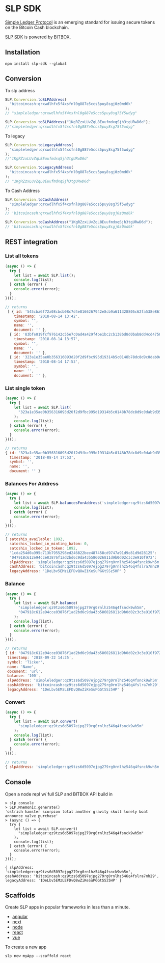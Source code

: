 # SLP SDK

[Simple Ledger Protocol](https://simpleledger.cash) is an emerging standard for issuing secure tokens on the Bitcoin Cash blockchain.

[SLP SDK](https://developer.bitcoin.com/slp) is powered by [BITBOX](https://developer.bitcoin.com/bitbox).

## Installation

`npm install slp-sdk --global`

## Conversion

To slp address

```js
SLP.Conversion.toSLPAddress(
  "bitcoincash:qrxwdlhfx5f4xsfnl0g887e5ccs5puy8sgj0z0md6k"
);
// "simpleledger:qrxwdlhfx5f4xsfnl0g887e5ccs5puy8sg75f5wdyg"

SLP.Conversion.toSLPAddress("1KgRZzxLUvZqL8EuufmdxqSjh3tgURwD6d");
//"simpleledger:qrxwdlhfx5f4xsfnl0g887e5ccs5puy8sg75f5wdyg"
```

To legacy

```js
SLP.Conversion.toLegacyAddress(
  "simpleledger:qrxwdlhfx5f4xsfnl0g887e5ccs5puy8sg75f5wdyg"
);
//'1KgRZzxLUvZqL8EuufmdxqSjh3tgURwD6d'

SLP.Conversion.toLegacyAddress(
  "bitcoincash:qrxwdlhfx5f4xsfnl0g887e5ccs5puy8sgj0z0md6k"
);
// "1KgRZzxLUvZqL8EuufmdxqSjh3tgURwD6d"
```

To Cash Address

```js
SLP.Conversion.toCashAddress(
  "simpleledger:qrxwdlhfx5f4xsfnl0g887e5ccs5puy8sg75f5wdyg"
);
// 'bitcoincash:qrxwdlhfx5f4xsfnl0g887e5ccs5puy8sgj0z0md6k'

SLP.Conversion.toCashAddress("1KgRZzxLUvZqL8EuufmdxqSjh3tgURwD6d");
// 'bitcoincash:qrxwdlhfx5f4xsfnl0g887e5ccs5puy8sgj0z0md6k'
```

## REST integration

### List all tokens

```js
(async () => {
  try {
    let list = await SLP.list();
    console.log(list);
  } catch (error) {
    console.error(error);
  }
})();

// returns
 [ { id: '545cba6f72a08cbcb08c7d4e8166267942e8cb9a611328805c62fa538e861ba4',
    timestamp: '2018-08-14 13:42',
    symbol: '',
    name: '',
    document: '' },
  { id: '83bfe019fcf976142c55e7c0ad4a429f4be1bc2cb138bd8d0bab8dd4cd4758c4',
    timestamp: '2018-08-14 13:57',
    symbol: '',
    name: '',
    document: '' },
  { id: '323a1e35ae0b356316093d20f2d9fbc995d19314b5c0148b78dc8d9c0dab9d35',
    timestamp: '2018-08-14 17:53',
    symbol: '',
    name: '',
    document: '' },
```

### List single token

```js
(async () => {
  try {
    let list = await SLP.list(
      "323a1e35ae0b356316093d20f2d9fbc995d19314b5c0148b78dc8d9c0dab9d35"
    );
    console.log(list);
  } catch (error) {
    console.error(error);
  }
})();

// returns
{ id: '323a1e35ae0b356316093d20f2d9fbc995d19314b5c0148b78dc8d9c0dab9d35',
  timestamp: '2018-08-14 17:53',
  symbol: '',
  name: '',
  document: '' }
```

### Balances For Address

```js
(async () => {
  try {
    let list = await SLP.balancesForAddress('simpleledger:qz9tzs6d5097ejpg279rg0rnlhz546q4fsnck9wh5m');
    console.log(list);
  } catch (error) {
    console.error(error);
  }
})();

// returns
{ satoshis_available: 1092,
  satoshis_locked_in_minting_baton: 0,
  satoshis_locked_in_token: 1092,
  '1cda254d0a995c713b7955298ed246822bee487458cd9747a91d9e81d9d28125': '995',
  '047918c612e94cce03876f1ad2bd6c9da43b586026811d9b0d02c3c3e910f972': '100',
  slpAddress: 'simpleledger:qz9tzs6d5097ejpg279rg0rnlhz546q4fsnck9wh5m',
  cashAddress: 'bitcoincash:qz9tzs6d5097ejpg279rg0rnlhz546q4fslra7mh29',
  legacyAddress: '1DeLbv5EMzLEFDvQ8wZiKeSuPGGtSSz5HP' }
```

### Balance

```js
(async () => {
  try {
    let list = await SLP.balance(
      "simpleledger:qz9tzs6d5097ejpg279rg0rnlhz546q4fsnck9wh5m",
      "047918c612e94cce03876f1ad2bd6c9da43b586026811d9b0d02c3c3e910f972"
    );
    console.log(list);
  } catch (error) {
    console.error(error);
  }
})();

// returns
{ id: '047918c612e94cce03876f1ad2bd6c9da43b586026811d9b0d02c3c3e910f972',
 timestamp: '2018-09-22 14:25',
 symbol: 'Ticker',
 name: 'Name',
 document: 'url',
 balance: '100',
 slpAddress: 'simpleledger:qz9tzs6d5097ejpg279rg0rnlhz546q4fsnck9wh5m',
 cashAddress: 'bitcoincash:qz9tzs6d5097ejpg279rg0rnlhz546q4fslra7mh29',
 legacyAddress: '1DeLbv5EMzLEFDvQ8wZiKeSuPGGtSSz5HP' }
```

### Convert

```js
(async () => {
  try {
    let list = await SLP.convert(
      "simpleledger:qz9tzs6d5097ejpg279rg0rnlhz546q4fsnck9wh5m"
    );
    console.log(list);
  } catch (error) {
    console.error(error);
  }
})();

// returns
{ slpAddress: 'simpleledger:qz9tzs6d5097ejpg279rg0rnlhz546q4fsnck9wh5m', cashAddress: 'bitcoincash:qz9tzs6d5097ejpg279rg0rnlhz546q4fslra7mh29', legacyAddress: '1DeLbv5EMzLEFDvQ8wZiKeSuPGGtSSz5HP' }
```

## Console

Open a node repl w/ full SLP and BITBOX API build in

```
> slp console
> SLP.Mnemonic.generate()
'ostrich hamster scorpion total another gravity skull lonely boat announce valve purchase'
> (async () => {
  try {
    let list = await SLP.convert(
      "simpleledger:qz9tzs6d5097ejpg279rg0rnlhz546q4fsnck9wh5m"
    );
    console.log(list);
  } catch (error) {
    console.error(error);
  }
})();

{ slpAddress: 'simpleledger:qz9tzs6d5097ejpg279rg0rnlhz546q4fsnck9wh5m', cashAddress: 'bitcoincash:qz9tzs6d5097ejpg279rg0rnlhz546q4fslra7mh29', legacyAddress: '1DeLbv5EMzLEFDvQ8wZiKeSuPGGtSSz5HP' }
```

## Scaffolds

Create SLP apps in popular frameworks in less than a minute.

- [angular](https://github.com/Bitcoin-com/slp-scaffold-angular)
- [next](https://github.com/Bitcoin-com/slp-scaffold-next)
- [node](https://github.com/Bitcoin-com/slp-scaffold-node)
- [react](https://github.com/Bitcoin-com/slp-scaffold-react)
- [vue](https://github.com/Bitcoin-com/slp-scaffold-vue)

To create a new app

```
slp new myApp --scaffold react
```
